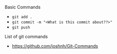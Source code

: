 Basic Commands
- `git add .`
- `git commit -m "<What is this commit about??>"`
- `git push`



List of git commands
- https://github.com/joshnh/Git-Commands
